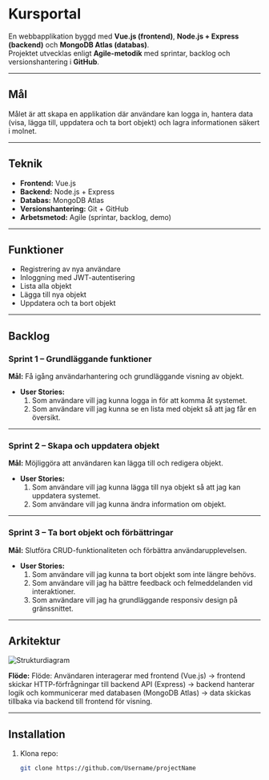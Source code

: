 # Kursportal

En webbapplikation byggd med **Vue.js (frontend)**, **Node.js + Express (backend)** och **MongoDB Atlas (databas)**.  
Projektet utvecklas enligt **Agile-metodik** med sprintar, backlog och versionshantering i **GitHub**.  

---

## Mål

Målet är att skapa en applikation där användare kan logga in, hantera data (visa, lägga till, uppdatera och ta bort objekt) och lagra informationen säkert i molnet.

---

## Teknik
- **Frontend:** Vue.js  
- **Backend:** Node.js + Express  
- **Databas:** MongoDB Atlas  
- **Versionshantering:** Git + GitHub  
- **Arbetsmetod:** Agile (sprintar, backlog, demo)  

---

## Funktioner
- Registrering av nya användare  
- Inloggning med JWT-autentisering  
- Lista alla objekt  
- Lägga till nya objekt  
- Uppdatera och ta bort objekt  

---

## Backlog

### Sprint 1 – Grundläggande funktioner
**Mål:** Få igång användarhantering och grundläggande visning av objekt.  
- **User Stories:**
  1. Som användare vill jag kunna logga in för att komma åt systemet.  
  2. Som användare vill jag kunna se en lista med objekt så att jag får en översikt.  

---

### Sprint 2 – Skapa och uppdatera objekt
**Mål:** Möjliggöra att användaren kan lägga till och redigera objekt.  
- **User Stories:**
  1. Som användare vill jag kunna lägga till nya objekt så att jag kan uppdatera systemet.  
  2. Som användare vill jag kunna ändra information om objekt.  

---

### Sprint 3 – Ta bort objekt och förbättringar
**Mål:** Slutföra CRUD-funktionaliteten och förbättra användarupplevelsen.  
- **User Stories:**
  1. Som användare vill jag kunna ta bort objekt som inte längre behövs.  
  2. Som användare vill jag ha bättre feedback och felmeddelanden vid interaktioner.  
  3. Som användare vill jag ha grundläggande responsiv design på gränssnittet.

---

## Arkitektur

![Strukturdiagram](../diagram3.png)


**Flöde:**
Flöde: Användaren interagerar med frontend (Vue.js) → frontend skickar HTTP-förfrågningar till backend API (Express) → backend hanterar logik och kommunicerar med databasen (MongoDB Atlas) → data skickas tillbaka via backend till frontend för visning.

---

## Installation

1. Klona repo:  
   ```bash
   git clone https://github.com/Username/projectName